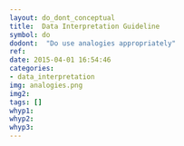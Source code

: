 ```yaml
---
layout: do_dont_conceptual
title:  Data Interpretation Guideline
symbol: do
dodont:  "Do use analogies appropriately"
ref:  
date: 2015-04-01 16:54:46
categories:
- data_interpretation
img: analogies.png
img2: 
tags: []
whyp1:
whyp2:
whyp3:
---
```

